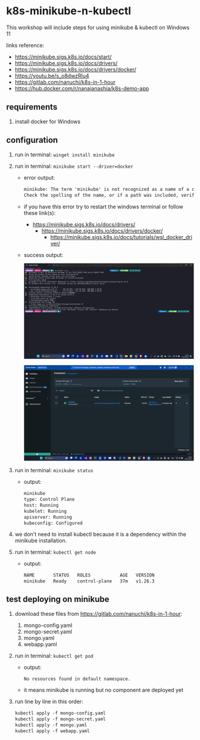 # k8s-minikube-n-kubectl

This workshop will include steps for using minikube & kubectl on Windows 11

links reference:

- <https://minikube.sigs.k8s.io/docs/start/>
- <https://minikube.sigs.k8s.io/docs/drivers/>
- <https://minikube.sigs.k8s.io/docs/drivers/docker/>
- <https://youtu.be/s_o8dwzRlu4>
- <https://gitlab.com/nanuchi/k8s-in-1-hour>
- <https://hub.docker.com/r/nanajanashia/k8s-demo-app>

## requirements

1. install docker for Windows

## configuration

1. run in terminal: `winget install minikube`
1. run in terminal: `minikube start --driver=docker`
    - error output:

        ```txt
        minikube: The term 'minikube' is not recognized as a name of a cmdlet, function, script file, or executable program.
        Check the spelling of the name, or if a path was included, verify that the path is correct and try again.
        ```

    - if you have this error try to restart the windows terminal or follow these link(s):
        - <https://minikube.sigs.k8s.io/docs/drivers/>
            - <https://minikube.sigs.k8s.io/docs/drivers/docker/>
                - <https://minikube.sigs.k8s.io/docs/tutorials/wsl_docker_driver/>
    - success output:

        ![Image01](<https://github.com/moisesjurad0/k8s-minikube-n-kubectl/raw/main/images/Screenshot 2023-07-19 211348.png>)

        ![Image02](<https://github.com/moisesjurad0/k8s-minikube-n-kubectl/raw/main/images/Screenshot 2023-07-19 205259.png>)

1. run in terminal: `minikube status`
    - output:

        ```shell
        minikube
        type: Control Plane
        host: Running
        kubelet: Running
        apiserver: Running
        kubeconfig: Configured
        ```

1. we don't need to install kubectl because it is a dependency within the minikube installation.
1. run in terminal: `kubectl get node`
    - output:

        ```shell
        NAME       STATUS   ROLES           AGE   VERSION
        minikube   Ready    control-plane   37m   v1.26.3
        ```

## test deploying on minikube

1. download these files from <https://gitlab.com/nanuchi/k8s-in-1-hour>:
    1. mongo-config.yaml
    1. mongo-secret.yaml
    1. mongo.yaml
    1. webapp.yaml
1. run in terminal: `kubectl get pod`
    - output:

        ```shell
        No resources found in default namespace.
        ```

    - it means minikube is running but no component are deployed yet
1. run line by line in this order:

     ```shell
    kubectl apply -f mongo-config.yaml
    kubectl apply -f mongo-secret.yaml
    kubectl apply -f mongo.yaml
    kubectl apply -f webapp.yaml
    ```
